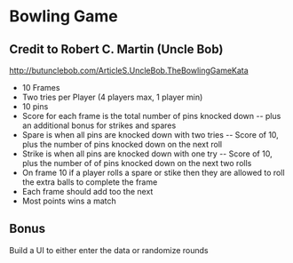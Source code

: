 Bowling Game
============
Credit to Robert C. Martin (Uncle Bob)
--------------------------------------
http://butunclebob.com/ArticleS.UncleBob.TheBowlingGameKata

- 10 Frames
- Two tries per Player (4 players max, 1 player min)
- 10 pins
- Score for each frame is the total number of pins knocked down
-- plus an additional bonus for strikes and spares
- Spare is when all pins are knocked down with two tries
-- Score of 10, plus the number of pins knocked down on the next roll
- Strike is when all pins are knocked down with one try
-- Score of 10, plus the number of of pins knocked down on the next two rolls
- On frame 10 if a player rolls a spare or stike then they are allowed to roll the extra balls to complete the frame
- Each frame should add too the next
- Most points wins a match

Bonus
-----
Build a UI to either enter the data or randomize rounds
